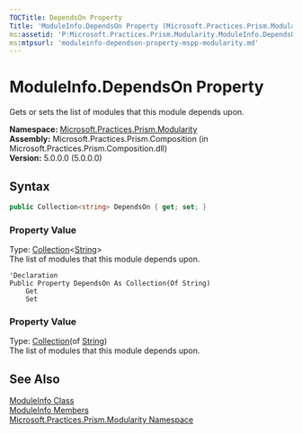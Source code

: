 ```yaml
---
TOCTitle: DependsOn Property
Title: 'ModuleInfo.DependsOn Property (Microsoft.Practices.Prism.Modularity)'
ms:assetid: 'P:Microsoft.Practices.Prism.Modularity.ModuleInfo.DependsOn'
ms:mtpsurl: 'moduleinfo-dependson-property-mspp-modularity.md'
---
```



# ModuleInfo.DependsOn Property

Gets or sets the list of modules that this module depends upon.

**Namespace:** [Microsoft.Practices.Prism.Modularity](/patterns-practices/reference/mspp-modularity-namespace)  
**Assembly:** Microsoft.Practices.Prism.Composition (in Microsoft.Practices.Prism.Composition.dll)  
**Version:** 5.0.0.0 (5.0.0.0)  

## Syntax

```C#
public Collection<string> DependsOn { get; set; }
```

### Property Value

Type: [Collection](http://msdn.microsoft.com/en-us/library/ms132397)&lt;[String](http://msdn.microsoft.com/en-us/library/s1wwdcbf)&gt;  
The list of modules that this module depends upon.

```VB
'Declaration
Public Property DependsOn As Collection(Of String)
	Get
	Set
```

### Property Value

Type: [Collection](http://msdn.microsoft.com/en-us/library/ms132397)(of [String](http://msdn.microsoft.com/en-us/library/s1wwdcbf))  
The list of modules that this module depends upon.

## See Also

[ModuleInfo Class](/patterns-practices/reference/moduleinfo-class-mspp-modularity)  
[ModuleInfo Members](/patterns-practices/reference/moduleinfo-class-mspp-modularity)  
[Microsoft.Practices.Prism.Modularity Namespace](/patterns-practices/reference/mspp-modularity-namespace)  
